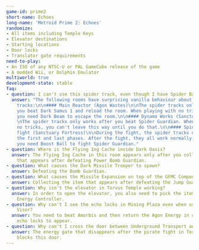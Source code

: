 ```yaml
---
game-id: prime2
short-name: Echoes
long-name: 'Metroid Prime 2: Echoes'
randomize:
- All items including Temple Keys
- Elevator destinations
- Starting locations
- Door locks
- Translator gate requirements
need-to-play:
- An ISO of any NTSC-U or PAL GameCube release of the game
- A modded Wii, or Dolphin Emulator
multiworld: true
development-state: stable
faq:
- question: I can't use this spider track, even though I have Spider Ball!
  answer: "The following rooms have surprising vanilla behaviour about their spider
    tracks:\n\n#### Main Reactor (Agon Wastes)\n\nThe spider tracks only works after
    you beat Dark Samus 1 and reload the room. When playing with no tricks, this means
    you need Dark Beam to escape the room.\n\n#### Dynamo Works (Sanctuary Fortress)\n
    \nThe spider tracks only works after you beat Spider Guardian. When playing with
    no tricks, you can't leave this way until you do that.\n\n#### Spider Guardian
    fight (Sanctuary Fortress)\n\nDuring the fight, the spider tracks only works in
    the first and last phases. After the fight, they all work normally.\nThis means
    you need Boost Ball to fight Spider Guardian."
- question: Where is the Flying Ing Cache inside Dark Oasis?
  answer: The Flying Ing Cache in this room appears only after you collect the item
    that appears after defeating Power Bomb Guardian.
- question: What causes the Dark Missile Trooper to spawn?
  answer: Defeating the Bomb Guardian.
- question: What causes the Missile Expansion on top of the GFMC Compound to spawn?
  answer: Collecting the item that appears after defeating the Jump Guardian.
- question: Why isn't the elevator in Torvus Temple working?
  answer: In order to open the elevator, you also need to pick the item in Torvus
    Energy Controller.
- question: Why can't I see the echo locks in Mining Plaza even when using the Echo
    Visor?
  answer: You need to beat Amorbis and then return the Agon Energy in order for these
    echo locks to appear.
- question: Why can't I cross the door between Underground Transport and Torvus Temple?
  answer: The energy gate that disappears after the pirate fight in Torvus Temple
    blocks this door.
---
```

